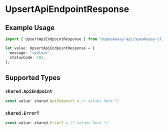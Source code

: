# UpsertApiEndpointResponse

## Example Usage

```typescript
import { UpsertApiEndpointResponse } from "@speakeasy-api/speakeasy-client-sdk-typescript/sdk/models/operations";

let value: UpsertApiEndpointResponse = {
  message: "<value>",
  statusCode: 103,
};
```

## Supported Types

### `shared.ApiEndpoint`

```typescript
const value: shared.ApiEndpoint = /* values here */
```

### `shared.ErrorT`

```typescript
const value: shared.ErrorT = /* values here */
```

